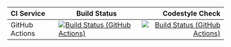 | **CI Service** | Build Status |           Codestyle Check            |
|:---------------|--------------|------------:|
| GitHub Actions | [![Build Status (GitHub Actions)](https://github.com/k0ff1l/bmstu_cpp_work/actions/workflows/ci-cmake-tests.yml/badge.svg)](https://github.com/k0ff1l/bmstu_cpp_work/actions/workflows/ci-cmake-tests.yml) |[![Build Status (GitHub Actions)](https://github.com/k0ff1l/bmstu_cpp_work/actions/workflows/ci-cpp-style-check.yml/badge.svg)](https://github.com/k0ff1l/bmstu_cpp_work/actions/workflows/ci-cpp-style-check.yml)|
